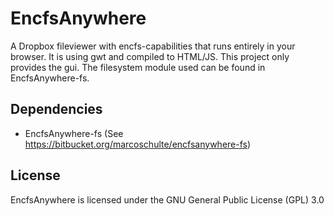 # EncfsAnywhere
A Dropbox fileviewer with encfs-capabilities that runs entirely in your browser. It is using gwt and compiled to HTML/JS. This project only provides the gui. The filesystem module used can be found in EncfsAnywhere-fs.

## Dependencies
* EncfsAnywhere-fs (See https://bitbucket.org/marcoschulte/encfsanywhere-fs)

## License
EncfsAnywhere is licensed under the GNU General Public License (GPL) 3.0